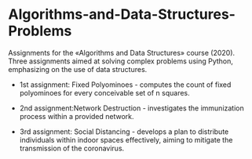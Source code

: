 # Algorithms-and-Data-Structures-Problems

Assignments for the «Algorithms and Data Structures» course (2020). Three assignments aimed at solving complex problems using Python, emphasizing on the use of data structures.

* 1st assignment: Fixed Polyominoes - computes the count of fixed polyominoes for every conceivable set of n squares.


* 2nd assignment:Network Destruction - investigates the immunization process within a provided network.


* 3rd assignment: Social Distancing - develops a plan to distribute individuals within indoor spaces effectively, aiming to mitigate the transmission of the coronavirus.
